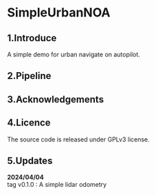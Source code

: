 # SimpleUrbanNOA

## 1.Introduce
A simple demo for urban navigate on autopilot. <br>

## 2.Pipeline


## 3.Acknowledgements

## 4.Licence
The source code is released under GPLv3 license. <br>

## 5.Updates
**2024/04/04**<br>
tag v0.1.0 : A simple lidar odometry<br>

